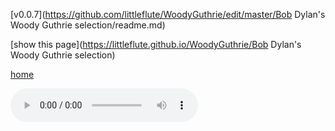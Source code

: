 [v0.0.7](https://github.com/littleflute/WoodyGuthrie/edit/master/Bob Dylan's Woody Guthrie selection/readme.md)

[show this page](https://littleflute.github.io/WoodyGuthrie/Bob Dylan's Woody Guthrie selection)

[home](..)



<audio controls id="player"> 
  <source src="https://littleflute.github.io/WoodyGuthrie/Bob Dylan's Woody Guthrie selection/cd/01_曲目 1.mp3" type="audio/mpeg">
Your browser does not support the audio element.
</audio>
<div id="xd"> 
</div>
<script>
var d = document.getElementById("xd"); 
var html = d.innerHTML; 
html += "CD1:<br>";
for(var n=1; n<=20; n++)
{	
 	html += fNewBtn(n);

} 
html += "<br>";
html += "CD2:<br>";
for(var n2=1; n2<=21; n2++)
{	
 	html += fNewBtn2(n2);

} 


d.innerHTML = html;

var p = document.getElementById("player");
function f(i)
{
    var s = "https://littleflute.github.io/WoodyGuthrie/Bob Dylan's Woody Guthrie selection/cd/";
    if(i<10) 
    {
    	s += "0";
    } 
    s += i;
    s += "_曲目 ";
    s += i;
    s += ".mp3";
    
	p.src = s; 
    p.play();
}
function fNewBtn(i)
{
	var rHTML = "";
    rHTML = "<button onclick='f(";
    rHTML += i;
    rHTML += ");'>";
    rHTML += i;
    rHTML += "</button>";
    return rHTML;
}


function f2(i)
{
    var s = "https://littleflute.github.io/WoodyGuthrie/Bob Dylan's Woody Guthrie selection/cd2/";
    if(i<10) 
    {
    	s += "0";
    } 
    s += i;
    s += "_曲目 ";
    s += i;
    s += ".mp3";
    
	p.src = s; 
    p.play();
}
function fNewBtn2(i)
{
	var rHTML = "";
    rHTML = "<button onclick='f2(";
    rHTML += i;
    rHTML += ");'>";
    rHTML += i;
    rHTML += "</button>";
    return rHTML;
}
</script>



